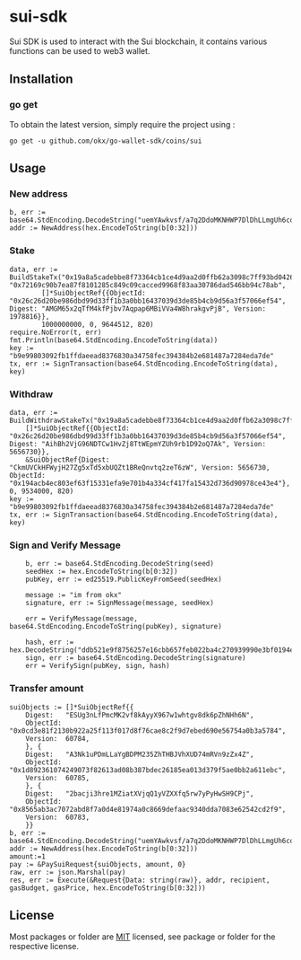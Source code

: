 # sui-sdk
Sui SDK is used to interact with the Sui blockchain, it contains various functions can be used to web3 wallet.

## Installation

### go get

To obtain the latest version, simply require the project using :

```shell
go get -u github.com/okx/go-wallet-sdk/coins/sui
```

## Usage
### New address
```golang
b, err := base64.StdEncoding.DecodeString("uemYAwkvsf/a7q2DdoMKNHWP7DlDhLLmgUh6coTtp94=")
addr := NewAddress(hex.EncodeToString(b[0:32]))
```


###  Stake 
```golang
data, err := BuildStakeTx("0x19a8a5cadebbe8f73364cb1ce4d9aa2d0ffb62a3098c7ff93bd0426960f56406", "0x72169c90b7ea87f8101285c849c09cacced9968f83aa30786dad546bb94c78ab",
		[]*SuiObjectRef{{ObjectId: "0x26c26d20be986dbd99d33ff1b3a0bb16437039d3de85b4cb9d56a3f57066ef54", Digest: "AMGM65x2qTfM4kfPjbv7Aqpap6MBiVVa4W8hrakgvPjB", Version: 1978816}},
		1000000000, 0, 9644512, 820)
require.NoError(t, err)
fmt.Println(base64.StdEncoding.EncodeToString(data))
key := "b9e99803092fb1ffdaeead8376830a34758fec394384b2e681487a7284eda7de"
tx, err := SignTransaction(base64.StdEncoding.EncodeToString(data), key)
```

###  Withdraw 
```golang
data, err := BuildWithdrawStakeTx("0x19a8a5cadebbe8f73364cb1ce4d9aa2d0ffb62a3098c7ff93bd0426960f56406",
    []*SuiObjectRef{{ObjectId: "0x26c26d20be986dbd99d33ff1b3a0bb16437039d3de85b4cb9d56a3f57066ef54", Digest: "AihBh2VjG96NDTCw1HvZj8TtWEpmYZUh9rb1D92oQ7Ak", Version: 5656730}},
    &SuiObjectRef{Digest: "CkmUVCkHFWyjH27Zg5xTd5xbUQZt1BReQnvtq2zeT6zW", Version: 5656730, ObjectId: "0x194acb4ec803ef63f15331efa9e701b4a334cf417fa15432d736d90978ce43e4"}, 0, 9534000, 820)
key := "b9e99803092fb1ffdaeead8376830a34758fec394384b2e681487a7284eda7de"
tx, err := SignTransaction(base64.StdEncoding.EncodeToString(data), key)
```

###  Sign and Verify Message 
```golang
	b, err := base64.StdEncoding.DecodeString(seed)
    seedHex := hex.EncodeToString(b[0:32])
    pubKey, err := ed25519.PublicKeyFromSeed(seedHex)

    message := "im from okx"
    signature, err := SignMessage(message, seedHex)

    err = VerifyMessage(message, base64.StdEncoding.EncodeToString(pubKey), signature)

    hash, err := hex.DecodeString("ddb521e9f8756257e16cbb657feb022ba4c270939990e3bf0194e1330be44082")
    sign, err := base64.StdEncoding.DecodeString(signature)
    err = VerifySign(pubKey, sign, hash)
```

###  Transfer amount
```golang
suiObjects := []*SuiObjectRef{{
    Digest:   "ESUg3nLfPmcMK2vf8kAyyX967w1whtgv8dk6pZhNHh6N",
    ObjectId: "0x0cd3e81f2130b922a25f113f017d8f76cae8c2f9d7ebed690e56754a0b3a5784",
    Version:  60784,
    }, {
    Digest:   "A3Nk1uPDmLLaYgBDPM235ZhTHBJVhXUD74mRVn9zZx4Z",
    ObjectId: "0x1d892361074249073f82613ad08b387bdec26185ea013d379f5ae0bb2a611ebc",
    Version:  60785,
    }, {
    Digest:   "2bacji3hre1MZiatXVjqQ1yVZXXfq5rw7yPyHwSH9CPj",
    ObjectId: "0x8565ab3ac7072abd8f7a0d4e81974a0c8669defaac9340dda7083e62542cd2f9",
    Version:  60783,
    }}
b, err := base64.StdEncoding.DecodeString("uemYAwkvsf/a7q2DdoMKNHWP7DlDhLLmgUh6coTtp94=")
addr := NewAddress(hex.EncodeToString(b[0:32]))
amount:=1
pay := &PaySuiRequest{suiObjects, amount, 0}
raw, err := json.Marshal(pay)
res, err := Execute(&Request{Data: string(raw)}, addr, recipient, gasBudget, gasPrice, hex.EncodeToString(b[0:32]))

```

## License
Most packages or folder are [MIT](<https://github.com/okx/go-wallet-sdk/blob/main/coins/aptos/LICENSE>) licensed, see package or folder for the respective license.
